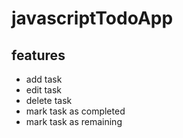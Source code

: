 # javascriptTodoApp

## features
 - add task
  - edit task
  - delete task
  - mark task as completed
  - mark task as remaining 
